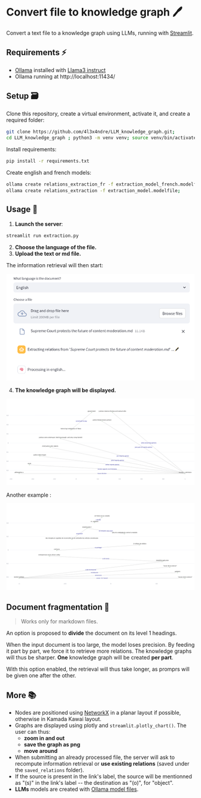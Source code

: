 # Convert file to knowledge graph  🖊️

Convert a text file to a knowledge graph using LLMs, running with [Streamlit](https://streamlit.io/). 

## Requirements ⚡ 

- [Ollama](https://ollama.com/download) installed with [Llama3 instruct](https://ollama.com/library/llama3:instruct)
- Ollama running at http://localhost:11434/

## Setup  🗃️ 

Clone this repository, create a virtual environment, activate it, and create a required folder:

```bash
git clone https://github.com/4l3x4ndre/LLM_knowledge_graph.git;
cd LLM_knowledge_graph ; python3 -m venv venv; source venv/bin/activate; mkdir saved_relations
```

Install requirements:

```bash
pip install -r requirements.txt
```

Create english and french models:

```bash
ollama create relations_extraction_fr -f extraction_model_french.modelfile;
ollama create relations_extraction -f extraction_model.modelfile;
```

## Usage  🎉 

1. **Launch the server**:

```bash
streamlit run extraction.py
```


2. **Choose the language of the file.**
3. **Upload the text or md file.**

The information retrieval will then start:

![example top page](examples/example_top_page.png)

4. **The knowledge graph will be displayed.**

![example graph 1](examples/example_1.png)

Another example :

![example graph 2](examples/example_2.png)


## Document fragmentation 🔬 

> Works only for markdown files.

An option is proposed to **divide** the document on its level 1 headings.

When the input document is too large, the model loses precision. By feeding it part by part, we force it to retrieve more relations. The knowledge graphs will thus be sharper. **One** knowledge graph will be created **per part**.

With this option enabled, the retrieval will thus take longer, as promprs will be given one after the other.

## More  📚 

- Nodes are positioned using [NetworkX](https://networkx.org/) in a planar layout if possible, otherwise in Kamada Kawai layout.
- Graphs are displayed using plotly and `streamlit.plotly_chart()`. The user can thus:
	- **zoom in and out**
	- **save the graph as png**
	- **move around**
- When submitting an already processed file, the server will ask to recompute information retrieval or **use existing relations** (saved under the `saved_relations` folder).
- If the source is present in the link's label, the source will be mentionned as "(s)" in the link's label -- the destination as "(o)", for "object".
- **LLMs** models are created with [Ollama model files](https://github.com/ollama/ollama/blob/main/docs/modelfile.md).


